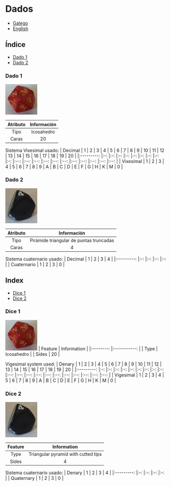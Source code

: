 # Dados

- [Galego](doc/dados.md#índice)
- [English](doc/dados.md#index)

## Índice
- [Dado 1](doc/datos.md#dado-1)
- [Dado 2](doc/datos.md#dado-2)

### Dado 1
<img src="../media/dado-1.jpg" width="100" alt="Imaxe do dado 1" title="Dado 1">

| Atributo  | Información   |
|:--------: |:-----------:  |
|   Tipo    |  Icosahedro   |
|   Caras   |      20       |

Sistema Vixesimal usado:
|  Decimal      | 1     | 2     | 3     | 4     | 5     | 6     | 7     | 8     | 9     | 10    | 11    | 12    | 13    | 14    | 15    | 16    | 17    | 18    | 19    | 20    |
|:---------:    |:-:    |:-:    |:-:    |:-:    |:-:    |:-:    |:-:    |:-:    |:-:    |:--:   |:--:   |:--:   |:--:   |:--:   |:--:   |:--:   |:--:   |:--:   |:--:   |:--:   |
| Vixesimal     | 1     | 2     | 3     | 4     | 5     | 6     | 7     | 8     | 9     |  A    |  B    |  C    |  D    |  E    |  F    |  G    |  H    |  K    |  M    |  0    |

### Dado 2
<img src="../media/dado-2.jpg" width="100" alt="Imaxe do dado 2" title="Dado 2">

| Atributo  | Información                              |
|:--------: |:-----------:                             |
|   Tipo    |  Pirámide triangular de puntas truncadas |
|   Caras   |      4                                   |

Sistema cuaternario usado:
|  Decimal      | 1     | 2     | 3     | 4     |
|:---------:    |:-:    |:-:    |:-:    |:-:    |
| Cuaternario   | 1     | 2     | 3     | 0     |


## Index
- [Dice 1](doc/datos.md#dice-1)
- [Dice 2](doc/datos.md#dice-2)


### Dice 1
<img src="../media/dado-1.jpg" width="100" alt="Image of dice 1" title="Dice 1">
| Feature   | Information   |
|:--------: |:-----------:  |
|   Type    |  Icosahedro   |
|   Sides   |      20       |

Vigesimal system used:
|  Denary       | 1     | 2     | 3     | 4     | 5     | 6     | 7     | 8     | 9     | 10    | 11    | 12    | 13    | 14    | 15    | 16    | 17    | 18    | 19    | 20    |
|:---------:    |:-:    |:-:    |:-:    |:-:    |:-:    |:-:    |:-:    |:-:    |:-:    |:--:   |:--:   |:--:   |:--:   |:--:   |:--:   |:--:   |:--:   |:--:   |:--:   |:--:   |
| Vigesimal     | 1     | 2     | 3     | 4     | 5     | 6     | 7     | 8     | 9     |  A    |  B    |  C    |  D    |  E    |  F    |  G    |  H    |  K    |  M    |  0    |

### Dice 2
<img src="../media/dado-2.jpg" width="100" alt="Image of dice 2" title="Dice 2">

| Feature   | Information                              |
|:--------: |:-----------:                             |
|   Type    |  Triangular pyramid with cutted tips     |
|   Sides   |      4                                   |

Sistema cuaternario usado:
|  Denary      | 1     | 2     | 3     | 4     |
|:---------:   |:-:    |:-:    |:-:    |:-:    |
| Quaternary   | 1     | 2     | 3     | 0     |

